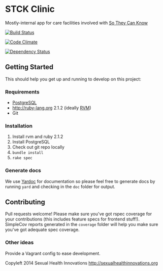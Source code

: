 # STCK Clinic #

Mostly-internal app for care facilities involved with
[So They Can Know](https://www.sotheycanknow.org)

[![Build Status](https://travis-ci.org/SexualHealthInnovations/stck-clinic.png?branch=master)](https://travis-ci.org/SexualHealthInnovations/stck-clinic)

[![Code Climate](https://codeclimate.com/github/SexualHealthInnovations/stck-clinic.png)](https://codeclimate.com/github/SexualHealthInnovations/stck-clinic)

[![Dependency Status](https://gemnasium.com/SexualHealthInnovations/stck-clinic.png)](https://gemnasium.com/SexualHealthInnovations/stck-clinic)

## Getting Started ##

This should help you get up and running to develop on this project:

### Requirements ###
* [PostgreSQL](http://www.postgresql.org/)
* http://ruby-lang.org 2.1.2 (ideally [RVM](http://rvm.io))
* Git

### Installation ###
1. Install rvm and ruby 2.1.2
1. Install PostgreSQL
1. Check out git repo locally
1. `bundle install`
1. `rake spec`

### Generate docs ###

We use [Yardoc](http://yardoc.org/) for documentation so please feel
free to generate docs by running `yard` and checking in the `doc`
folder for output.

## Contributing ##

Pull requests welcome! Please make sure you've got rspec coverage for
your contributions (this includes feature specs for frontend
stuff!). SimpleCov reports generated in the `coverage` folder will
help you make sure you've got adequate spec coverage.

### Other ideas ###

Provide a Vagrant config to ease development.

Copyleft 2014 Sexual Health Innovations
http://sexualhealthinnovations.org
